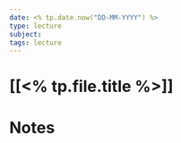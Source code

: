 ```yaml
---
date: <% tp.date.now("DD-MM-YYYY") %>
type: lecture
subject: 
tags: lecture
---
```

# [[<% tp.file.title %>]]

# Notes
